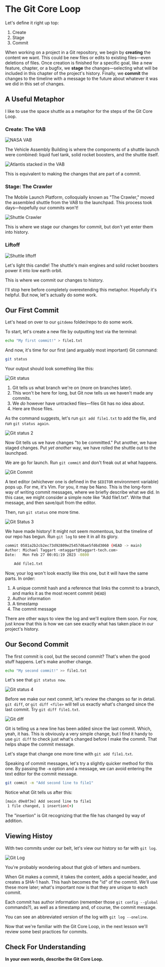 # The Git Core Loop

Let's define it right up top:

1. Create
2. Stage
3. Commit

When working on a project in a Git repository, we begin by **creating** the content we want. This could be new files or edits to existing files—even deletions of files. Once creation is finished for a specific goal, like a new feature, chapter, or a bugfix, we **stage** the changes—selecting what will be included in this chapter of the project's history. Finally, we **commit** the changes to the timeline with a message to the future about whatever it was we did in this set of changes.

## A Useful Metaphor

I like to use the space shuttle as a metaphor for the steps of the Git Core Loop.


### Create: The VAB

![NASA VAB](https://upload.wikimedia.org/wikipedia/commons/a/a0/VAB_and_SLS.jpg)


The Vehicle Assembly Building is where the components of a shuttle launch were combined: liquid fuel tank, solid rocket boosters, and the shuttle itself.

![Atlantis stacked in the VAB](https://i.redd.it/bi7oibfhmbo51.jpg)

This is equivalent to making the changes that are part of a commit.

### Stage: The Crawler

The Mobile Launch Platform, colloquially known as "The Crawler," moved the assembled shuttle from the VAB to the launchpad. This process took days—hopefully our commits won't!

![Shuttle Crawler](https://www.jpl.nasa.gov/edu/images/activities/supercrawler_launchpad.jpg)

This is where we stage our changes for commit, but don't yet enter them into history.

### Liftoff

![Shuttle liftoff](https://www.nasa.gov/centers/kennedy/images/content/91196main_97pc963.jpg)

Let's light this candle! The shuttle's main engines and solid rocket boosters power it into low earth orbit. 

This is where we commit our changes to history.

I'll stop here before completely overextending this metaphor. Hopefully it's helpful. But now, let's actually do some work. 

## Our First Commit

Let's head on over to our `gitdemo` folder/repo to do some work.

To start, let's create a new file by outputting text via the terminal:

```bash
echo "My first commit!" > file1.txt
```

And now, it's time for our first (and arguably most important) Git command:

```bash
git status
```

Your output should look something like this:

![Git status](/img/git-status.png)

1. Git tells us what branch we're on (more on branches later).
2. This won't be here for long, but Git now tells us we haven't made any commits.
3. We _do_ however have untracked files—files Git has no idea about.
4. Here are those files.

As the command suggests, let's run `git add file1.txt` to add the file, and run `git status again`.

![Git status 2](/img/git-status-2.png)

Now Git tells us we have changes "to be committed." Put another, we have staged changes. Put _yet another_ way, we have rolled the shuttle out to the launchpad.

We are go for launch. Run `git commit` and don't freak out at what happens.

![Git Commit](/img/git-commit.png)

A text editor (whichever one is defined in the `$EDITOR` environment variable) pops up. For me, it's Vim. For you, it may be Nano. This is the long-form way of writing commit messages, where we briefly describe what we did. In this case, we might consider a simple note like "Add file1.txt". Write that message, and then save/quit from the editor.

Then, run `git status` one more time.

![Git Status 3](/img/git-status-3.png)

We have made history! It might not seem momentous, but the timeline of our repo has begun. Run `git log` to see it in all its glory.


```bash
commit 0581a2b2cb2ec73d92809e25457d6ae5fd6d3060 (HEAD -> main)
Author: Michael Taggart <mtaggart@taggart-tech.com>
Date:   Mon Feb 27 00:01:19 2023 -0800

    Add file1.txt
```

Now, your log won't look exactly like this one, but it will have the same parts. In order:

1. A unique commit hash and a reference that links the commit to a branch, and marks it as the most recent commit (`HEAD`)
2. Author information
3. A timestamp
4. The commit message

There are other ways to view the log and we'll explore them soon. For now, just know that this is how we can see exactly what has taken place in our project's history.

## Our Second Commit

The first commit is cool, but the second commit? That's when the good stuff happens. Let's make another change.

```bash
echo "My second commit!" >> file1.txt
```

Let's see that `git status now`.

![Git status 4](/img/git-status-4.png)

Before we make our next commit, let's review the changes so far in detail. `git diff`, or `git diff <file>` will tell us exactly what's changed since the last commit. Try `git diff file1.txt`.

![Git diff](/img/git-diff-1.png)

Git is telling us a new line has been added since the last commit. Which, yeah, it has. This is obviously a very simple change, but I find it handy to use `git diff` to check just what's changed before I make the commit. That helps shape the commit message.

Let's stage that change one more time with `git add file1.txt`.

Speaking of commit messages, let's try a slightly quicker method for this one. By passing the `-m` option and a message, we can avoid entering the text editor for the commit message.

```bash
git commit -m "Add second line to file1"
```

Notice what Git tells us after this: 

```bash
[main d9e8f3e] Add second line to file1
 1 file changed, 1 insertion(+)
```

The "insertion" is Git recognizing that the file has changed by way of addition.


## Viewing Histoy

With two commits under our belt, let's view our history so far with `git log`.

![Git Log](/img/git-log-1.png)

You're probably wondering about that glob of letters and numbers.

When Git makes a commit, it takes the content, adds a special header, and creates a SHA-1 hash. This hash becomes the "id" of the commit. We'll use these more later; what's important now is that they are unique to each commit.

Each commit has author information (remember those `git config --global` commands?), as well as a timestamp and, of course, the commit message.

You can see an abbreviated version of the log with `git log --oneline`.

Now that we're familiar with the Git Core Loop, in the next lesson we'll review some best practices for commits.

## Check For Understanding

**In your own words, describe the Git Core Loop.**

